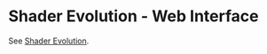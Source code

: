 # Shader Evolution - Web Interface

See [Shader Evolution](https://github.com/KoltesDigital/shader-evolution).
